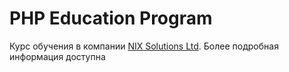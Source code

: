 PHP Education Program
=====================

Курс обучения в компании [NIX Solutions Ltd](http://www.nixsolutions.com).
Более подробная информация доступна
